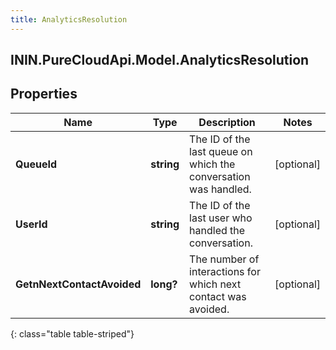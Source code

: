 ```yaml
---
title: AnalyticsResolution
---
```

## ININ.PureCloudApi.Model.AnalyticsResolution

## Properties

|Name | Type | Description | Notes|
|------------ | ------------- | ------------- | -------------|
| **QueueId** | **string** | The ID of the last queue on which the conversation was handled. | [optional] |
| **UserId** | **string** | The ID of the last user who handled the conversation. | [optional] |
| **GetnNextContactAvoided** | **long?** | The number of interactions for which next contact was avoided. | [optional] |
{: class="table table-striped"}


